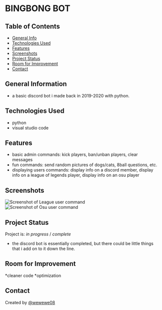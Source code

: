 # BINGBONG BOT

## Table of Contents
* [General Info](#general-information)
* [Technologies Used](#technologies-used)
* [Features](#features)
* [Screenshots](#screenshots)
* [Project Status](#project-status)
* [Room for Improvement](#room-for-improvement)
* [Contact](#contact)


## General Information
- a basic discord bot i made back in 2019-2020 with python.


## Technologies Used
- python
- visual studio code


## Features
* basic admin commands: kick players, ban/unban players, clear messages
* fun commands: send random pictures of dogs/cats, 8ball questions, etc.
* displaying users commands: display info on a discord member, display info on a league of legends player, display info on an osu player


## Screenshots
![Screenshot of League user command](https://cdn.discordapp.com/attachments/330064455939522561/886707747834445894/4a9fc41c2887f70d2c02eae66a09188a.png)
![Screenshot of Osu user command](https://cdn.discordapp.com/attachments/880965922502897667/886709914481877072/18a13b49c2ad0bb8259e681756c0e3b1.png)


## Project Status
Project is: _in progress_ / _complete_ 
* the discord bot is essentially completed, but there could be little things that i add on to it down the line.


## Room for Improvement
*cleaner code
*optimization


## Contact
Created by [@wewewe08](https://github.com/wewewe08)
